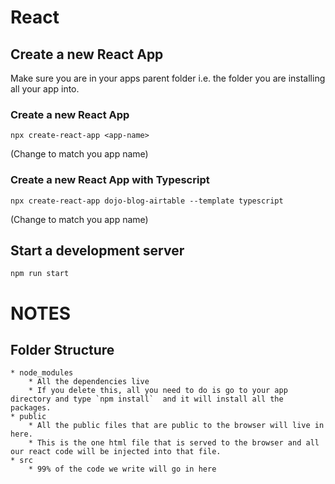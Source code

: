 # React

## Create a new React App
Make sure you are in your apps parent folder i.e. the folder you are installing all your app into.
### Create a new React App
```
npx create-react-app <app-name>
```
(Change <app-name> to match you app name)
### Create a new React App with Typescript
```
npx create-react-app dojo-blog-airtable --template typescript
```
(Change <app-name> to match you app name)

## Start a development server
```
npm run start
```

# NOTES

## Folder Structure
	* node_modules
		* All the dependencies live
		* If you delete this, all you need to do is go to your app directory and type `npm install`  and it will install all the packages.
	* public
		* All the public files that are public to the browser will live in here.
		* This is the one html file that is served to the browser and all our react code will be injected into that file.
	* src
		* 99% of the code we write will go in here
